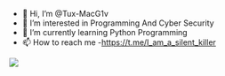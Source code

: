 - 👋 Hi, I’m @Tux-MacG1v
- 👀 I’m interested in Programming And Cyber Security
- 🌱 I’m currently learning Python Programming
- 📫 How to reach me -https://t.me/I_am_a_silent_killer 

<!---
Tux-MacG1v/Tux-MacG1v is a ✨ special ✨ repository because its `README.md` (this file) appears on your GitHub profile.
You can click the Preview link to take a look at your changes.
--->

<img align="center" src="https://count.getloli.com/get/@Tux-MacG1v?theme=asoul">
